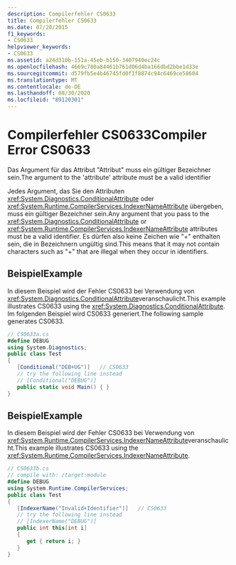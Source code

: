 ```yaml
---
description: Compilerfehler CS0633
title: Compilerfehler CS0633
ms.date: 07/20/2015
f1_keywords:
- CS0633
helpviewer_keywords:
- CS0633
ms.assetid: a24d310b-151a-45eb-b150-3407940ec24c
ms.openlocfilehash: 4669c780a84461b761d06d4ba166dbd2bbe1d33e
ms.sourcegitcommit: d579fb5e4b46745fd0f1f8874c94c6469ce58604
ms.translationtype: MT
ms.contentlocale: de-DE
ms.lasthandoff: 08/30/2020
ms.locfileid: "89120301"
---
```

# <a name="compiler-error-cs0633"></a><span data-ttu-id="89258-103">Compilerfehler CS0633</span><span class="sxs-lookup"><span data-stu-id="89258-103">Compiler Error CS0633</span></span>
<span data-ttu-id="89258-104">Das Argument für das Attribut "Attribut" muss ein gültiger Bezeichner sein.</span><span class="sxs-lookup"><span data-stu-id="89258-104">The argument to the 'attribute' attribute must be a valid identifier</span></span>  
  
 <span data-ttu-id="89258-105">Jedes Argument, das Sie den Attributen <xref:System.Diagnostics.ConditionalAttribute> oder <xref:System.Runtime.CompilerServices.IndexerNameAttribute> übergeben, muss ein gültiger Bezeichner sein.</span><span class="sxs-lookup"><span data-stu-id="89258-105">Any argument that you pass to the <xref:System.Diagnostics.ConditionalAttribute> or <xref:System.Runtime.CompilerServices.IndexerNameAttribute> attributes must be a valid identifier.</span></span> <span data-ttu-id="89258-106">Es dürfen also keine Zeichen wie "+" enthalten sein, die in Bezeichnern ungültig sind.</span><span class="sxs-lookup"><span data-stu-id="89258-106">This means that it may not contain characters such as "+" that are illegal when they occur in identifiers.</span></span>  
  
## <a name="example"></a><span data-ttu-id="89258-107">Beispiel</span><span class="sxs-lookup"><span data-stu-id="89258-107">Example</span></span>  
 <span data-ttu-id="89258-108">In diesem Beispiel wird der Fehler CS0633 bei Verwendung von <xref:System.Diagnostics.ConditionalAttribute>veranschaulicht.</span><span class="sxs-lookup"><span data-stu-id="89258-108">This example illustrates CS0633 using the <xref:System.Diagnostics.ConditionalAttribute>.</span></span> <span data-ttu-id="89258-109">Im folgenden Beispiel wird CS0633 generiert.</span><span class="sxs-lookup"><span data-stu-id="89258-109">The following sample generates CS0633.</span></span>  
  
```csharp  
// CS0633a.cs  
#define DEBUG  
using System.Diagnostics;  
public class Test  
{  
   [Conditional("DEB+UG")]   // CS0633  
   // try the following line instead  
   // [Conditional("DEBUG")]  
   public static void Main() { }  
}  
```  
  
## <a name="example"></a><span data-ttu-id="89258-110">Beispiel</span><span class="sxs-lookup"><span data-stu-id="89258-110">Example</span></span>  
 <span data-ttu-id="89258-111">In diesem Beispiel wird der Fehler CS0633 bei Verwendung von <xref:System.Runtime.CompilerServices.IndexerNameAttribute>veranschaulicht.</span><span class="sxs-lookup"><span data-stu-id="89258-111">This example illustrates CS0633 using the <xref:System.Runtime.CompilerServices.IndexerNameAttribute>.</span></span>  
  
```csharp  
// CS0633b.cs  
// compile with: /target:module  
#define DEBUG  
using System.Runtime.CompilerServices;  
public class Test  
{  
   [IndexerName("Invalid+Identifier")]   // CS0633  
   // try the following line instead  
   // [IndexerName("DEBUG")]  
   public int this[int i]
   {
      get { return i; }
   }  
}  
```
